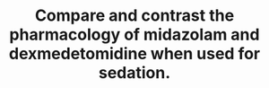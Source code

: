 ---
title: "Compare and contrast the pharmacology of midazolam and dexmedetomidine when used for sedation."
entityType: SAQ
exam: PEX
college: CICM
year: 2008
sitting: B
question: 14
passRate: 20
EC_expectedDomains:
- "A good answer was expected to include the following points. Under mechanism of action, mention that both drugs produce sedation by hyperpolarizing CNS nerve membranes and act on different receptors (Midazolam binds the benzodiazepine receptor and dexmedetomidine being selective for the a2 receptor). Also mention of other effects for each drug, eg anxiolytic, anticonvulsunt, analgesia, etc. A similar approach would be required for other key areas such as metabolism and excretion,(including alterations with age, organ failure, disease, etc), drug interactions, pharmacodynamics, particularly in relation to important physiological effects (eg CNS and CVS effects)."
EC_extraCredit:
- "A brief summary of the similarities and differences which influence the clinical use of these agents gained more marks and showed the candidate had applied knowledge of these drugs."
EC_errorsCommon:
- "The common omissions were lack of explanation of mechanism of action and failure to mention pharmacodynamic effects, drug interactions and specific advantages for each agent."
---